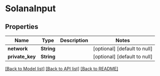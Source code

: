 # SolanaInput
## Properties

| Name | Type | Description | Notes |
|------------ | ------------- | ------------- | -------------|
| **network** | **String** |  | [optional] [default to null] |
| **private\_key** | **String** |  | [optional] [default to null] |

[[Back to Model list]](../README.md#documentation-for-models) [[Back to API list]](../README.md#documentation-for-api-endpoints) [[Back to README]](../README.md)

